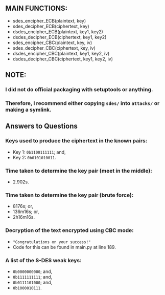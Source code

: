 ## MAIN FUNCTIONS:
  * sdes_encipher_ECB(plaintext, key)
  * sdes_decipher_ECB(ciphertext, key)
  * dsdes_encipher_ECB(plaintext, key1, key2)
  * dsdes_decipher_ECB(ciphertext, key1, key2)
  * sdes_encipher_CBC(plaintext, key, iv)
  * sdes_decipher_CBC(ciphertext, key, iv)
  * dsdes_encipher_CBC(plaintext, key1, key2, iv)
  * dsdes_decipher_CBC(ciphertext, key1, key2, iv)

## NOTE:
### I did not do official packaging with setuptools or anything.
### Therefore, I recommend either copying `sdes/` into `attacks/` or making a symlink.

## Answers to Questions
### Keys used to produce the ciphertext in the known pairs:
  * Key 1: `0b1100111111`; and,
  * Key 2: `0b0101010011`.

### Time taken to determine the key pair (meet in the middle):
  * 2.902s.

### Time taken to determine the key pair (brute force):
  * 8176s; or,
  * 136m16s; or,
  * 2h16m16s.

### Decryption of the text encrypted using CBC mode:
  * `"Congratulations on your success!"`
  * Code for this can be found in main.py at line 189.

### A list of the S-DES weak keys:
  * `0b0000000000`; and,
  * `0b1111111111`; and,
  * `0b0111101000`; and,
  * `0b1000010111`.
